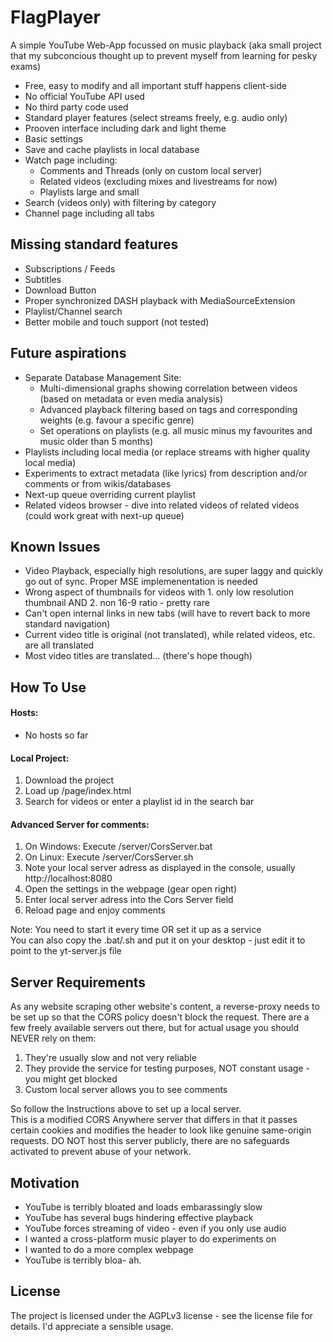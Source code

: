 # FlagPlayer
A simple YouTube Web-App focussed on music playback
(aka small project that my subconcious thought up to prevent myself from learning for pesky exams)

- Free, easy to modify and all important stuff happens client-side
- No official YouTube API used
- No third party code used
- Standard player features (select streams freely, e.g. audio only)
- Prooven interface including dark and light theme
- Basic settings
- Save and cache playlists in local database 
- Watch page including:
	- Comments and Threads (only on custom local server)
	- Related videos (excluding mixes and livestreams for now)
	- Playlists large and small
- Search (videos only) with filtering by category
- Channel page including all tabs

## Missing standard features
- Subscriptions / Feeds
- Subtitles
- Download Button
- Proper synchronized DASH playback with MediaSourceExtension
- Playlist/Channel search
- Better mobile and touch support (not tested)

## Future aspirations
- Separate Database Management Site: 
	- Multi-dimensional graphs showing correlation between videos (based on metadata or even media analysis)
	- Advanced playback filtering based on tags and corresponding weights (e.g. favour a specific genre)
	- Set operations on playlists (e.g. all music minus my favourites and music older than 5 months)
- Playlists including local media (or replace streams with higher quality local media)
- Experiments to extract metadata (like lyrics) from description and/or comments or from wikis/databases
- Next-up queue overriding current playlist
- Related videos browser - dive into related videos of related videos (could work great with next-up queue) 

## Known Issues
- Video Playback, especially high resolutions, are super laggy and quickly go out of sync. Proper MSE implemenentation is needed
- Wrong aspect of thumbnails for videos with 1. only low resolution thumbnail AND 2. non 16-9 ratio - pretty rare
- Can't open internal links in new tabs (will have to revert back to more standard navigation)
- Current video title is original (not translated), while related videos, etc. are all translated
- Most video titles are translated... (there's hope though)

## How To Use

#### Hosts:  
- No hosts so far  

#### Local Project:  

1. Download the project
2. Load up /page/index.html
3. Search for videos or enter a playlist id in the search bar  

#### Advanced Server for comments:  

1. On Windows: Execute /server/CorsServer.bat
2. On Linux: Execute /server/CorsServer.sh
3. Note your local server adress as displayed in the console, usually http://localhost:8080
4. Open the settings in the webpage (gear open right)
5. Enter local server adress into the Cors Server field
6. Reload page and enjoy comments  

Note: You need to start it every time OR set it up as a service  
You can also copy the .bat/.sh and put it on your desktop - just edit it to point to the yt-server.js file  

## Server Requirements
As any website scraping other website's content, a reverse-proxy needs to be set up so that the CORS policy doesn't block the request. There are a few freely available servers out there, but for actual usage you should NEVER rely on them:  

1. They're usually slow and not very reliable
2. They provide the service for testing purposes, NOT constant usage - you might get blocked
3. Custom local server allows you to see comments  

So follow the Instructions above to set up a local server.  
This is a modified CORS Anywhere server that differs in that it passes certain cookies and modifies the header to look like genuine same-origin requests. DO NOT host this server publicly, there are no safeguards activated to prevent abuse of your network.

## Motivation
- YouTube is terribly bloated and loads embarassingly slow
- YouTube has several bugs hindering effective playback
- YouTube forces streaming of video - even if you only use audio
- I wanted a cross-platform music player to do experiments on
- I wanted to do a more complex webpage
- YouTube is terribly bloa- ah.

## License
The project is licensed under the AGPLv3 license - see the license file for details.
I'd appreciate a sensible usage.